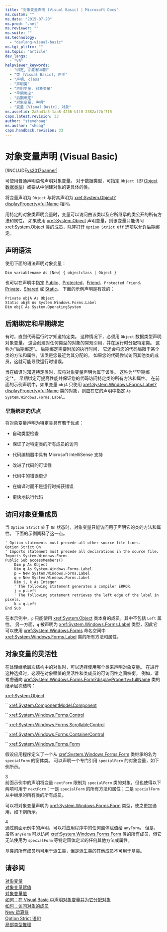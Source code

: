 ```yaml
---
title: "对象变量声明 (Visual Basic) | Microsoft Docs"
ms.custom: ""
ms.date: "2015-07-20"
ms.prod: ".net"
ms.reviewer: ""
ms.suite: ""
ms.technology: 
  - "devlang-visual-basic"
ms.tgt_pltfrm: ""
ms.topic: "article"
dev_langs: 
  - "VB"
helpviewer_keywords: 
  - "绑定, 后期和早期"
  - "类 [Visual Basic], 声明"
  - "声明, class"
  - "声明类"
  - "声明变量, 对象变量"
  - "早期绑定"
  - "后期绑定"
  - "对象变量, 声明"
  - "变量 [Visual Basic], 对象"
ms.assetid: 2a5a41a3-1aa8-4236-b1f0-2382af7bf715
caps.latest.revision: 33
author: "stevehoag"
ms.author: "shoag"
caps.handback.revision: 33
---
```

# 对象变量声明 (Visual Basic)
[!INCLUDE[vs2017banner](../../../../visual-basic/includes/vs2017banner.md)]

可使用普通声明语句声明对象变量。  对于数据类型，可指定 `Object`（即 [Object 数据类型](../../../../visual-basic/language-reference/data-types/object-data-type.md)）或要从中创建对象的更具体的类。  
  
 将变量声明为 `Object` 与将其声明为 <xref:System.Object?displayProperty=fullName> 相同。  
  
 用特定的对象类声明变量时，变量可以访问由该类以及它所继承的类公开的所有方法和属性。  如果使用 <xref:System.Object> 声明变量，则该变量只能访问 <xref:System.Object> 类的成员，除非打开 `Option Strict Off` 选项以允许后期绑定。  
  
## 声明语法  
 使用下面的语法声明对象变量：  
  
```  
Dim variablename As [New] { objectclass | Object }  
```  
  
 也可以在声明中指定 [Public](../../../../visual-basic/language-reference/modifiers/public.md)、[Protected](../../../../visual-basic/language-reference/modifiers/protected.md)、[Friend](../../../../visual-basic/language-reference/modifiers/friend.md)、`Protected Friend`、[Private](../../../../visual-basic/language-reference/modifiers/private.md)、[Shared](../../../../visual-basic/language-reference/modifiers/shared.md) 或 [Static](../../../../visual-basic/language-reference/modifiers/static.md)。  下面的示例声明是有效的：  
  
```  
Private objA As Object  
Static objB As System.Windows.Forms.Label  
Dim objC As System.OperatingSystem  
```  
  
## 后期绑定和早期绑定  
 有时，直到代码运行时才知道特定类。  这种情况下，必须用 `Object` 数据类型声明对象变量。  这会创建对任何类型的对象的常规引用，并在运行时分配特定类。  这称为“后期绑定”。  后期绑定需要附加的执行时间，  它还会将您的代码局限于某个类的方法和属性，该类是您最近为其分配的。  如果您的代码尝试访问其他类的成员，这就可能导致运行时错误。  
  
 当在编译时知道特定类时，应将对象变量声明为属于该类。  这称为*“早期绑定”*。  早期绑定可提高性能并保证您的代码访问特定类的所有方法和属性。  在前面的示例声明中，如果变量 `objA` 只使用 <xref:System.Windows.Forms.Label?displayProperty=fullName> 类的对象，则应在它的声明中指定 `As System.Windows.Forms.Label`。  
  
### 早期绑定的优点  
 将对象变量声明为特定类具有若干优点：  
  
-   自动类型检查  
  
-   保证了对特定类的所有成员的访问  
  
-   代码编辑器中具有 Microsoft IntelliSense 支持  
  
-   改进了代码的可读性  
  
-   代码中的错误更少  
  
-   在编译时而不是运行时捕获错误  
  
-   更快地执行代码  
  
## 访问对象变量成员  
 当 `Option Strict` 处于 `On` 状态时，对象变量只能访问用于声明它的类的方法和属性。  下面的示例阐释了这一点。  
  
```  
' Option statements must precede all other source file lines.  
Option Strict On  
' Imports statement must precede all declarations in the source file.  
Imports System.Windows.Forms  
Public Sub accessMembers()  
    Dim p As Object  
    Dim q As System.Windows.Forms.Label  
    p = New System.Windows.Forms.Label  
    q = New System.Windows.Forms.Label  
    Dim j, k As Integer  
    ' The following statement generates a compiler ERROR.  
    j = p.Left  
    ' The following statement retrieves the left edge of the label in pixels.  
    k = q.Left  
End Sub  
```  
  
 在本示例中，`p` 只能使用 <xref:System.Object> 类本身的成员，其中不包括 `Left` 属性。  另一方面，`q` 被声明为 <xref:System.Windows.Forms.Label> 类型，因此它可以使用 <xref:System.Windows.Forms> 命名空间中 <xref:System.Windows.Forms.Label> 类的所有方法和属性。  
  
## 对象变量的灵活性  
 在处理继承层次结构中的对象时，可以选择使用哪个类来声明对象变量。  在进行这种选择时，必须在对象赋值的灵活性和类成员的可访问性之间权衡。  例如，请考虑通向 <xref:System.Windows.Forms.Form?displayProperty=fullName> 类的继承层次结构：  
  
 <xref:System.Object>  
  
 `` <xref:System.ComponentModel.Component>  
  
 `` <xref:System.Windows.Forms.Control>  
  
 `` <xref:System.Windows.Forms.ScrollableControl>  
  
 `` <xref:System.Windows.Forms.ContainerControl>  
  
 `` <xref:System.Windows.Forms.Form>  
  
 假设应用程序定义了一个从 <xref:System.Windows.Forms.Form> 类继承的名为 `specialForm` 的窗体类。  可以声明一个专门引用 `specialForm` 的对象变量，如下例所示。  
  
<CodeContentPlaceHolder>3</CodeContentPlaceHolder>  
 前面示例中的声明将变量 `nextForm` 限制为 `specialForm` 类的对象，但也使得以下两项可用于 `nextForm`：一是 `specialForm` 的所有方法和属性；二是 `specialForm` 从中继承的所有类的所有成员。  
  
 可以将对象变量声明为 <xref:System.Windows.Forms.Form> 类型，使之更加通用，如下例所示。  
  
<CodeContentPlaceHolder>4</CodeContentPlaceHolder>  
 通过前面示例中的声明，可以将应用程序中的任何窗体赋值给 `anyForm`。  但是，虽然 `anyForm` 可以访问 <xref:System.Windows.Forms.Form> 类的所有成员，但它无法使用为 `specialForm` 等特定窗体定义的任何其他方法或属性。  
  
 基类的所有成员均可用于派生类，但是派生类的其他成员不可用于基类。  
  
## 请参阅  
 [对象变量](../../../../visual-basic/programming-guide/language-features/variables/object-variables.md)   
 [对象变量赋值](../../../../visual-basic/programming-guide/language-features/variables/object-variable-assignment.md)   
 [对象变量值](../../../../visual-basic/programming-guide/language-features/variables/object-variable-values.md)   
 [如何：在 Visual Basic 中声明对象变量并为它分配对象](../../../../visual-basic/programming-guide/language-features/variables/how-to-declare-an-object-variable-and-assign-an-object-to-it.md)   
 [如何：访问对象的成员](../../../../visual-basic/programming-guide/language-features/variables/how-to-access-members-of-an-object.md)   
 [New 运算符](../../../../visual-basic/language-reference/operators/new-operator.md)   
 [Option Strict 语句](../../../../visual-basic/language-reference/statements/option-strict-statement.md)   
 [局部类型推理](../../../../visual-basic/programming-guide/language-features/variables/local-type-inference.md)